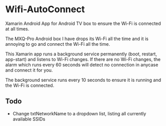 # Wifi-AutoConnect
Xamarin Android App for Android TV box to ensure the Wi-Fi is connected at all times.

The MXQ-Pro Android box I have drops its Wi-Fi all the time and it is annoying to go and connect the Wi-Fi all the time.

This Xamarin app runs a background service permanently (boot, restart, app-start) and listens to Wi-Fi changes. If there are no Wi-Fi changes, the alarm which runs every 60 seconds will detect no connection in anycase and connect it for you.

The background service runs every 10 seconds to ensure it is running and the Wi-Fi is connected.

## Todo
- Change txtNetworkName to a dropdown list, listing all currently available SSIDs
